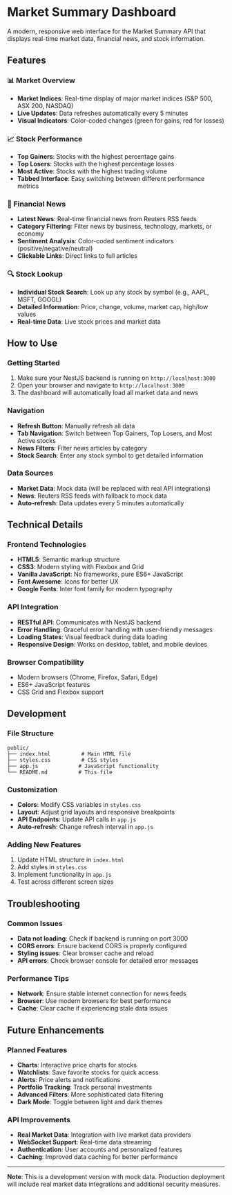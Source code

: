 # Market Summary Dashboard

A modern, responsive web interface for the Market Summary API that displays real-time market data, financial news, and stock information.

## Features

### 📊 Market Overview
- **Market Indices**: Real-time display of major market indices (S&P 500, ASX 200, NASDAQ)
- **Live Updates**: Data refreshes automatically every 5 minutes
- **Visual Indicators**: Color-coded changes (green for gains, red for losses)

### 📈 Stock Performance
- **Top Gainers**: Stocks with the highest percentage gains
- **Top Losers**: Stocks with the highest percentage losses  
- **Most Active**: Stocks with the highest trading volume
- **Tabbed Interface**: Easy switching between different performance metrics

### 📰 Financial News
- **Latest News**: Real-time financial news from Reuters RSS feeds
- **Category Filtering**: Filter news by business, technology, markets, or economy
- **Sentiment Analysis**: Color-coded sentiment indicators (positive/negative/neutral)
- **Clickable Links**: Direct links to full articles

### 🔍 Stock Lookup
- **Individual Stock Search**: Look up any stock by symbol (e.g., AAPL, MSFT, GOOGL)
- **Detailed Information**: Price, change, volume, market cap, high/low values
- **Real-time Data**: Live stock prices and market data

## How to Use

### Getting Started
1. Make sure your NestJS backend is running on `http://localhost:3000`
2. Open your browser and navigate to `http://localhost:3000`
3. The dashboard will automatically load all market data and news

### Navigation
- **Refresh Button**: Manually refresh all data
- **Tab Navigation**: Switch between Top Gainers, Top Losers, and Most Active stocks
- **News Filters**: Filter news articles by category
- **Stock Search**: Enter any stock symbol to get detailed information

### Data Sources
- **Market Data**: Mock data (will be replaced with real API integrations)
- **News**: Reuters RSS feeds with fallback to mock data
- **Auto-refresh**: Data updates every 5 minutes automatically

## Technical Details

### Frontend Technologies
- **HTML5**: Semantic markup structure
- **CSS3**: Modern styling with Flexbox and Grid
- **Vanilla JavaScript**: No frameworks, pure ES6+ JavaScript
- **Font Awesome**: Icons for better UX
- **Google Fonts**: Inter font family for modern typography

### API Integration
- **RESTful API**: Communicates with NestJS backend
- **Error Handling**: Graceful error handling with user-friendly messages
- **Loading States**: Visual feedback during data loading
- **Responsive Design**: Works on desktop, tablet, and mobile devices

### Browser Compatibility
- Modern browsers (Chrome, Firefox, Safari, Edge)
- ES6+ JavaScript features
- CSS Grid and Flexbox support

## Development

### File Structure
```
public/
├── index.html          # Main HTML file
├── styles.css          # CSS styles
├── app.js             # JavaScript functionality
└── README.md          # This file
```

### Customization
- **Colors**: Modify CSS variables in `styles.css`
- **Layout**: Adjust grid layouts and responsive breakpoints
- **API Endpoints**: Update API calls in `app.js`
- **Auto-refresh**: Change refresh interval in `app.js`

### Adding New Features
1. Update HTML structure in `index.html`
2. Add styles in `styles.css`
3. Implement functionality in `app.js`
4. Test across different screen sizes

## Troubleshooting

### Common Issues
- **Data not loading**: Check if backend is running on port 3000
- **CORS errors**: Ensure backend CORS is properly configured
- **Styling issues**: Clear browser cache and reload
- **API errors**: Check browser console for detailed error messages

### Performance Tips
- **Network**: Ensure stable internet connection for news feeds
- **Browser**: Use modern browsers for best performance
- **Cache**: Clear cache if experiencing stale data issues

## Future Enhancements

### Planned Features
- **Charts**: Interactive price charts for stocks
- **Watchlists**: Save favorite stocks for quick access
- **Alerts**: Price alerts and notifications
- **Portfolio Tracking**: Track personal investments
- **Advanced Filters**: More sophisticated data filtering
- **Dark Mode**: Toggle between light and dark themes

### API Improvements
- **Real Market Data**: Integration with live market data providers
- **WebSocket Support**: Real-time data streaming
- **Authentication**: User accounts and personalized features
- **Caching**: Improved data caching for better performance

---

**Note**: This is a development version with mock data. Production deployment will include real market data integrations and additional security measures.
